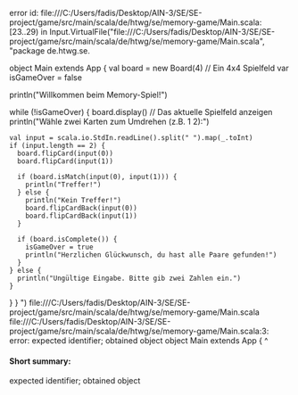 error id: file:///C:/Users/fadis/Desktop/AIN-3/SE/SE-project/game/src/main/scala/de/htwg/se/memory-game/Main.scala:[23..29) in Input.VirtualFile("file:///C:/Users/fadis/Desktop/AIN-3/SE/SE-project/game/src/main/scala/de/htwg/se/memory-game/Main.scala", "package de.htwg.se.

object Main extends App {
  val board = new Board(4) // Ein 4x4 Spielfeld
  var isGameOver = false

  println("Willkommen beim Memory-Spiel!")
  
  while (!isGameOver) {
    board.display() // Das aktuelle Spielfeld anzeigen
    println("Wähle zwei Karten zum Umdrehen (z.B. 1 2):")
    
    val input = scala.io.StdIn.readLine().split(" ").map(_.toInt)
    if (input.length == 2) {
      board.flipCard(input(0))
      board.flipCard(input(1))

      if (board.isMatch(input(0), input(1))) {
        println("Treffer!")
      } else {
        println("Kein Treffer!")
        board.flipCardBack(input(0))
        board.flipCardBack(input(1))
      }

      if (board.isComplete()) {
        isGameOver = true
        println("Herzlichen Glückwunsch, du hast alle Paare gefunden!")
      }
    } else {
      println("Ungültige Eingabe. Bitte gib zwei Zahlen ein.")
    }
  }
}
")
file:///C:/Users/fadis/Desktop/AIN-3/SE/SE-project/game/src/main/scala/de/htwg/se/memory-game/Main.scala
file:///C:/Users/fadis/Desktop/AIN-3/SE/SE-project/game/src/main/scala/de/htwg/se/memory-game/Main.scala:3: error: expected identifier; obtained object
object Main extends App {
^
#### Short summary: 

expected identifier; obtained object